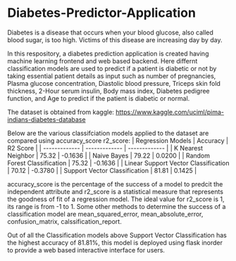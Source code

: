 # Diabetes-Predictor-Application
Diabetes is a disease that occurs when your blood glucose, also called blood sugar, is too high. Victims of this disease are increasing day by day. 

In this respository, a diabetes prediction application is created having machine learning frontend and web based backend. Here differnt classification models are used to predict if a patient is diabetic or not by taking essential patient details as input such as number of pregnancies, Plasma glucose concentration, Diastolic blood pressure, Triceps skin fold thickness, 2-Hour serum insulin, Body mass index, Diabetes pedigree function, and Age to predict if the patient is diabetic or normal.   

The dataset is obtained from kaggle: https://www.kaggle.com/uciml/pima-indians-diabetes-database

Below are the various classifciation models applied to the dataset are compared using accuracy_score r2_score:
| Regression Models  | Accuracy | R2 Score |
| ------------- | ------------- | ------------- |
| K Nearest Neighbor  | 75.32  | -0.1636 |
| Naive Bayes  | 79.22  | 0.0200 |
| Random Forest Classification  |  75.32  | -0.1636 |
| Linear Support Vector Classification  | 70.12  | -0.3780 |
| Support Vector Classification  | 81.81  | 0.1425 |

accuracy_score is the percentage of the success of a model to predcit the independent attribute and r2_score is a statistical measure that represents the goodness of fit of a regression model. The ideal value for r2_score is 1, its range is from -1 to 1. Some other methods to determine the success of a classification model are mean_squared_error, mean_absolute_error, confusion_matrix, calssification_report. 

Out of all the  Classification models above Support Vector Classification has the highest accuracy of 81.81%, this model is deployed using flask inorder to provide a web based interactive interface for users.

